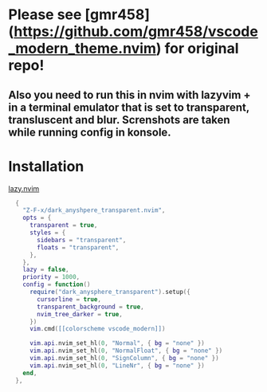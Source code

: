 # Please see [gmr458] (https://github.com/gmr458/vscode_modern_theme.nvim) for original repo! 

## Also you need to run this in nvim with lazyvim + in a terminal emulator that is set to transparent, transluscent and blur. Screnshots are taken while running config in konsole.



# Installation

[lazy.nvim](https://github.com/folke/lazy.nvim)
```lua
  {
    "Z-F-x/dark_anyshpere_transparent.nvim",
    opts = {
      transparent = true,
      styles = {
        sidebars = "transparent",
        floats = "transparent",
      },
    },
    lazy = false,
    priority = 1000,
    config = function()
      require("dark_anysphere_transparent").setup({
        cursorline = true,
        transparent_background = true,
        nvim_tree_darker = true,
      })
      vim.cmd([[colorscheme vscode_modern]])

      vim.api.nvim_set_hl(0, "Normal", { bg = "none" })
      vim.api.nvim_set_hl(0, "NormalFloat", { bg = "none" })
      vim.api.nvim_set_hl(0, "SignColumn", { bg = "none" })
      vim.api.nvim_set_hl(0, "LineNr", { bg = "none" })
    end,
  },

```
